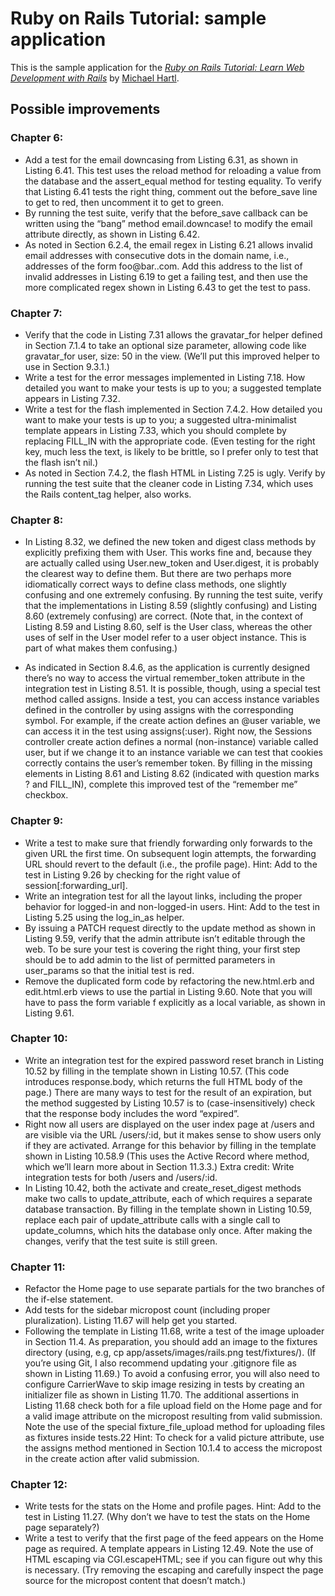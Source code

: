 # Ruby on Rails Tutorial: sample application

This is the sample application for the
[*Ruby on Rails Tutorial:
Learn Web Development with Rails*](http://www.railstutorial.org/)
by [Michael Hartl](http://www.michaelhartl.com/).

## Possible improvements

### Chapter 6: 
* Add a test for the email downcasing from Listing 6.31, as shown in
Listing 6.41. This test uses the reload method for reloading a value from the
database and the assert_equal method for testing equality. To verify that
Listing 6.41 tests the right thing, comment out the before_save line to get to
red, then uncomment it to get to green. 
* By running the test suite, verify that
the before_save callback can be written using the “bang” method email.downcase!
to modify the email attribute directly, as shown in Listing 6.42. 
* As noted in
Section 6.2.4, the email regex in Listing 6.21 allows invalid email addresses
with consecutive dots in the domain name, i.e., addresses of the form
foo@bar..com. Add this address to the list of invalid addresses in Listing 6.19
to get a failing test, and then use the more complicated regex shown in Listing
6.43 to get the test to pass.

### Chapter 7:
* Verify that the code in Listing 7.31 allows the gravatar_for helper defined in
  Section 7.1.4 to take an optional size parameter, allowing code like
gravatar_for user, size: 50 in the view. (We’ll put this improved helper to use
in Section 9.3.1.)
* Write a test for the error messages implemented in Listing 7.18. How detailed
  you want to make your tests is up to you; a suggested template appears in
Listing 7.32.
* Write a test for the flash implemented in Section 7.4.2. How detailed you want
  to make your tests is up to you; a suggested ultra-minimalist template appears
in Listing 7.33, which you should complete by replacing FILL_IN with the
appropriate code. (Even testing for the right key, much less the text, is likely
to be brittle, so I prefer only to test that the flash isn’t nil.)
* As noted in Section 7.4.2, the flash HTML in Listing 7.25 is ugly. Verify by
  running the test suite that the cleaner code in Listing 7.34, which uses the
Rails content_tag helper, also works.

### Chapter 8:
* In Listing 8.32, we defined the new token and digest class methods by
  explicitly prefixing them with User. This works fine and, because they are
actually called using User.new_token and User.digest, it is probably the
clearest way to define them. But there are two perhaps more idiomatically
correct ways to define class methods, one slightly confusing and one extremely
confusing. By running the test suite, verify that the implementations in Listing
8.59 (slightly confusing) and Listing 8.60 (extremely confusing) are correct.
(Note that, in the context of Listing 8.59 and Listing 8.60, self is the User
class, whereas the other uses of self in the User model refer to a user object
instance. This is part of what makes them confusing.)

* As indicated in Section 8.4.6, as the application is currently designed
  there’s no way to access the virtual remember_token attribute in the
integration test in Listing 8.51. It is possible, though, using a special test
method called assigns. Inside a test, you can access instance variables defined
in the controller by using assigns with the corresponding symbol. For example,
if the create action defines an @user variable, we can access it in the test
using assigns(:user). Right now, the Sessions controller create action defines a
normal (non-instance) variable called user, but if we change it to an instance
variable we can test that cookies correctly contains the user’s remember token.
By filling in the missing elements in Listing 8.61 and Listing 8.62 (indicated
with question marks ? and FILL_IN), complete this improved test of the “remember
me” checkbox.

### Chapter 9:
* Write a test to make sure that friendly forwarding only forwards to the given
  URL the first time. On subsequent login attempts, the forwarding URL should
revert to the default (i.e., the profile page). Hint: Add to the test in Listing
9.26 by checking for the right value of session[:forwarding_url].
* Write an integration test for all the layout links, including the proper
  behavior for logged-in and non-logged-in users. Hint: Add to the test in
Listing 5.25 using the log_in_as helper.
* By issuing a PATCH request directly to the update method as shown in Listing
  9.59, verify that the admin attribute isn’t editable through the web. To be
sure your test is covering the right thing, your first step should be to add
admin to the list of permitted parameters in user_params so that the initial
test is red.
* Remove the duplicated form code by refactoring the new.html.erb and
  edit.html.erb views to use the partial in Listing 9.60. Note that you will
have to pass the form variable f explicitly as a local variable, as shown in
Listing 9.61.

### Chapter 10:
* Write an integration test for the expired password reset branch in Listing
  10.52 by filling in the template shown in Listing 10.57. (This code introduces
response.body, which returns the full HTML body of the page.) There are many
ways to test for the result of an expiration, but the method suggested by
Listing 10.57 is to (case-insensitively) check that the response body includes
the word “expired”.
* Right now all users are displayed on the user index page at /users and are
  visible via the URL /users/:id, but it makes sense to show users only if they
are activated. Arrange for this behavior by filling in the template shown in
Listing 10.58.9 (This uses the Active Record where method, which we’ll learn
more about in Section 11.3.3.) Extra credit: Write integration tests for both
/users and /users/:id.
* In Listing 10.42, both the activate and create_reset_digest methods make two
  calls to update_attribute, each of which requires a separate database
transaction. By filling in the template shown in Listing 10.59, replace each
pair of update_attribute calls with a single call to update_columns, which hits
the database only once. After making the changes, verify that the test suite is
still green.

### Chapter 11:
* Refactor the Home page to use separate partials for the two branches of the
  if-else statement.
* Add tests for the sidebar micropost count (including proper pluralization).
  Listing 11.67 will help get you started.
* Following the template in Listing 11.68, write a test of the image uploader in
  Section 11.4. As preparation, you should add an image to the fixtures
directory (using, e.g, cp app/assets/images/rails.png test/fixtures/). (If
you’re using Git, I also recommend updating your .gitignore file as shown in
Listing 11.69.) To avoid a confusing error, you will also need to configure
CarrierWave to skip image resizing in tests by creating an initializer file as
shown in Listing 11.70. The additional assertions in Listing 11.68 check both
for a file upload field on the Home page and for a valid image attribute on the
micropost resulting from valid submission. Note the use of the special
fixture_file_upload method for uploading files as fixtures inside tests.22 Hint:
To check for a valid picture attribute, use the assigns method mentioned in
Section 10.1.4 to access the micropost in the create action after valid
submission.

### Chapter 12: 
* Write tests for the stats on the Home and profile pages. Hint: Add to the test
  in Listing 11.27. (Why don’t we have to test the stats on the Home page
separately?)
* Write a test to verify that the first page of the feed appears on the Home
  page as required. A template appears in Listing 12.49. Note the use of HTML
escaping via CGI.escapeHTML; see if you can figure out why this is necessary.
(Try removing the escaping and carefully inspect the page source for the
micropost content that doesn’t match.)
